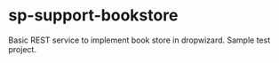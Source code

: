 # sp-support-bookstore
Basic REST service to implement book store in dropwizard. Sample test project.
